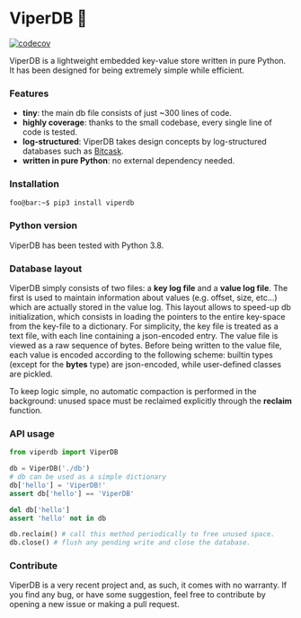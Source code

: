 # ViperDB :snake:

[![codecov](https://codecov.io/gh/ostafen/viperdb/branch/main/graph/badge.svg?token=CXZTXRQ9YS)](https://codecov.io/gh/ostafen/viperdb)

ViperDB is a lightweight embedded key-value store written in pure Python. 
It has been designed for being extremely simple while efficient.

### Features

- **tiny**: the main db file consists of just ~300 lines of code.
- **highly coverage**: thanks to the small codebase, every single line of code is tested.
- **log-structured**: ViperDB takes design concepts by log-structured databases such as [Bitcask](https://docs.riak.com/riak/kv/2.2.3/setup/planning/backend/bitcask/index.html).
- **written in pure Python**: no external dependency needed.

### Installation

```bash
foo@bar:~$ pip3 install viperdb
```

### Python version
ViperDB has been tested with Python 3.8.

### Database layout

ViperDB simply consists of two files: a **key log file** and a **value log file**.
The first is used to maintain information about values (e.g. offset, size, etc...) which are actually stored in the value log.
This layout allows to speed-up db initialization, which consists in loading the pointers to the entire key-space from the key-file to a dictionary. 
For simplicity, the key file is treated as a text file, with each line containing a json-encoded entry.
The value file is viewed as a raw sequence of bytes. Before being written to the value file, each value is encoded according to the following scheme:
builtin types (except for the **bytes** type) are json-encoded, while user-defined classes are pickled.

To keep logic simple, no automatic compaction is performed in the background: unused space must be reclaimed explicitly through the **reclaim** function.

### API usage
```python
from viperdb import ViperDB

db = ViperDB('./db')
# db can be used as a simple dictionary
db['hello'] = 'ViperDB!'
assert db['hello'] == 'ViperDB'

del db['hello']
assert 'hello' not in db

db.reclaim() # call this method periodically to free unused space.
db.close() # flush any pending write and close the database.
```

### Contribute

ViperDB is a very recent project and, as such, it comes with no warranty.
If you find any bug, or have some suggestion, feel free to contribute by opening a new issue or making a pull request.